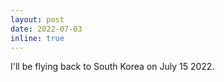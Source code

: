 ```yaml
---
layout: post
date: 2022-07-03
inline: true
---
```


I'll be flying back to South Korea on July 15 2022.
